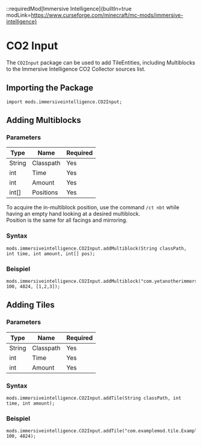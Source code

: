 ::requiredMod[Immersive Intelligence]{builtIn=true modLink=https://www.curseforge.com/minecraft/mc-mods/immersive-intelligence}

# CO2 Input

The `CO2Input` package can be used to add TileEntities, including Multiblocks to the Immersive Intelligence CO2 Collector sources list.

## Importing the Package

```zenscript
import mods.immersiveintelligence.CO2Input;
```

## Adding Multiblocks

### Parameters

| Type   | Name      | Required |
| ------ | --------- | -------- |
| String | Classpath | Yes      |
| int    | Time      | Yes      |
| int    | Amount    | Yes      |
| int[]  | Positions | Yes      |

To acquire the in-multiblock position, use the command `/ct nbt` while having an empty hand looking at a desired multiblock.  
Position is the same for all facings and mirroring.

### Syntax

```zenscript
mods.immersiveintelligence.CO2Input.addMultiblock(String classPath, int time, int amount, int[] pos);
```

### Beispiel

```zenscript
mods.immersiveintelligence.CO2Input.addMultiblock("com.yetanotherimmersiveaddon.blocks.multiblock.ExampleMultiblock", 100, 4824, [1,2,3]);
```

## Adding Tiles
### Parameters

| Type   | Name      | Required |
| ------ | --------- | -------- |
| String | Classpath | Yes      |
| int    | Time      | Yes      |
| int    | Amount    | Yes      |

### Syntax

```zenscript
mods.immersiveintelligence.CO2Input.addTile(String classPath, int time, int amount);
```

### Beispiel

```zenscript
mods.immersiveintelligence.CO2Input.addTile("com.examplemod.tile.ExampleTile", 100, 4824);
```